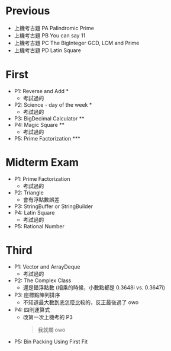 # Previous

- 上機考古題 PA Palindromic Prime
- 上機考古題 PB You can say 11
- 上機考古題 PC The BigInteger GCD, LCM and Prime
- 上機考古題 PD Latin Square

# First

- P1: Reverse and Add *
    - 考試過的
- P2: Science - day of the week *
    - 考試過的
- P3: BigDecimal Calculator **
- P4: Magic Square **
    - 考試過的
- P5: Prime Factorization ***

# Midterm Exam

- P1: Prime Factorization
    - 考試過的
- P2: Triangle
    - 會有浮點數誤差
- P3: StringBuffer or StringBuilder
- P4: Latin Square
    - 考試過的
- P5: Rational Number

# Third

- P1: Vector and ArrayDeque
    - 考試過的
- P2: The Complex Class
    - 還是錯浮點數 (相乘的時候，小數點都是 0.3648i vs. 0.3647i)
- P3: 座標點陣列排序
    - 不知道最大數到底怎麼比較的，反正最後過了 owo
- P4: 四則運算式
    - 改第一次上機考的 P3
        > 我就爛 owo
- P5: Bin Packing Using First Fit